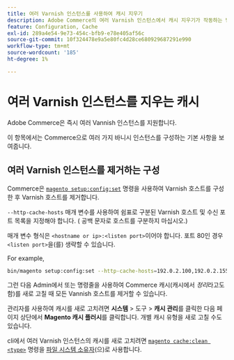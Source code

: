 ```yaml
---
title: 여러 Varnish 인스턴스를 사용하여 캐시 지우기
description: Adobe Commerce의 여러 Varnish 인스턴스에서 캐시 지우기가 작동하는 방식을 알아봅니다. 구성 및 관리 모범 사례를 살펴보십시오.
feature: Configuration, Cache
exl-id: 289a4e54-9e73-454c-bfb9-e78e405af56c
source-git-commit: 10f324478e9a5e80fc4d28ce680929687291e990
workflow-type: tm+mt
source-wordcount: '185'
ht-degree: 1%

---
```


# 여러 Varnish 인스턴스를 지우는 캐시

Adobe Commerce은 즉시 여러 Vannish 인스턴스를 지원합니다.

이 항목에서는 Commerce으로 여러 가지 바니시 인스턴스를 구성하는 기본 사항을 보여줍니다.

## 여러 Varnish 인스턴스를 제거하는 구성

Commerce은 [`magento setup:config:set`](../../installation/tutorials/deployment.md) 명령을 사용하여 Varnish 호스트를 구성한 후 Varnish 호스트를 제거합니다.

`--http-cache-hosts` 매개 변수를 사용하여 쉼표로 구분된 Varnish 호스트 및 수신 포트 목록을 지정해야 합니다. ( 공백 문자로 호스트를 구분하지 마십시오.)

매개 변수 형식은 `<hostname or ip>:<listen port>`이어야 합니다. 포트 80인 경우 `<listen port>`을(를) 생략할 수 있습니다.

For example,

```bash
bin/magento setup:config:set --http-cache-hosts=192.0.2.100,192.0.2.155:8080
```

그런 다음 Admin에서 또는 명령줄을 사용하여 Commerce 캐시(캐시에서 _정리_&#x200B;라고도 함)를 새로 고칠 때 모든 Vannish 호스트를 제거할 수 있습니다.

관리자를 사용하여 캐시를 새로 고치려면 **시스템** > 도구 > **캐시 관리**&#x200B;를 클릭한 다음 페이지 상단에서 **Magento 캐시 플러시**&#x200B;를 클릭합니다. 개별 캐시 유형을 새로 고칠 수도 있습니다.

cli에서 여러 Varnish 인스턴스의 캐시를 새로 고치려면 [`magento cache:clean <type>`](../cli/manage-cache.md#clean-and-flush-cache-types) 명령을 [파일 시스템 소유자](../../installation/prerequisites/file-system/overview.md)(으)로 사용합니다.
